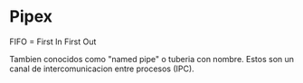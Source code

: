 # Pipex

FIFO = First In First Out

Tambien conocidos como "named pipe" o tuberia con nombre. Estos son un canal de intercomunicacion entre procesos (IPC).


